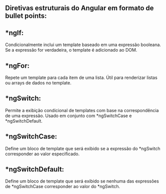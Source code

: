 ## Diretivas estruturais do Angular em formato de bullet points:
## *ngIf: 
<p>Condicionalmente inclui um template baseado em uma expressão booleana. Se a expressão for verdadeira, o template é adicionado ao DOM.</p>

## *ngFor: 
<p>Repete um template para cada item de uma lista. Útil para renderizar listas ou arrays de dados no template.</p>

## *ngSwitch: 
<p>Permite a exibição condicional de templates com base na correspondência de uma expressão. Usado em conjunto com *ngSwitchCase e *ngSwitchDefault.</p>

## *ngSwitchCase: 
<p>Define um bloco de template que será exibido se a expressão do *ngSwitch corresponder ao valor especificado.</p>

## *ngSwitchDefault: 
<p>Define um bloco de template que será exibido se nenhuma das expressões de *ngSwitchCase corresponder ao valor do *ngSwitch.</p>

